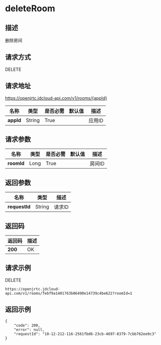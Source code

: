 # deleteRoom


## 描述
删除房间


## 请求方式
DELETE

## 请求地址
https://openjrtc.jdcloud-api.com/v1/rooms/{appId}

|名称|类型|是否必需|默认值|描述|
|---|---|---|---|---|
|**appId**|String|True| |应用ID|

## 请求参数
|名称|类型|是否必需|默认值|描述|
|---|---|---|---|---|
|**roomId**|Long|True| |房间ID|


## 返回参数
|名称|类型|描述|
|---|---|---|
|**requestId**|String|请求ID|


## 返回码
|返回码|描述|
|---|---|
|**200**|OK|

## 请求示例
DELETE
```
https://openjrtc.jdcloud-api.com/v1/rooms/febf9a1401763b06490e14739c4be622?roomId=1

```

## 返回示例
```
{
    "code": 200, 
    "error": null, 
    "requestId": "10-12-212-116-2561fbd6-23cb-4697-8379-7cbb762ee9c3"
}
```
